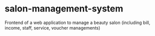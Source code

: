 # salon-management-system
Frontend of a web application to manage a beauty salon (including bill, income, staff, service, voucher managements)
